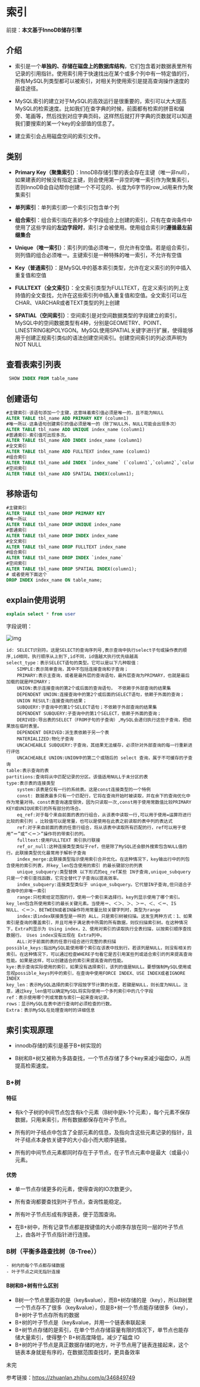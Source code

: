 # 索引

前提：**本文基于InnoDB储存引擎**

## 介绍

- 索引是一个**单独的、存储在磁盘上的数据库结构**，它们包含着对数据表里所有记录的引用指针。使用索引用于快速找出在某个或多个列中有一特定值的行，所有MySQL列类型都可以被索引，对相关列使用索引是提高查询操作速度的最佳途径。

- MySQL索引的建立对于MySQL的高效运行是很重要的，索引可以大大提高MySQL的检索速度。比如我们在查字典的时候，前面都有检索的拼音和偏旁、笔画等，然后找到对应字典页码，这样然后就打开字典的页数就可以知道我们要搜索的某一个key的全部值的信息了。

- 建立索引会占用磁盘空间的索引文件。

## 类别

- **Primary Key（聚集索引）**：InnoDB存储引擎的表会存在主键（唯一非null），如果建表的时候没有指定主键，则会使用第一非空的唯一索引作为聚集索引，否则InnoDB会自动帮你创建一个不可见的、长度为6字节的row_id用来作为聚集索引
- **单列索引**：单列索引即一个索引只包含单个列

- **组合索引**：组合索引指在表的多个字段组合上创建的索引，只有在查询条件中使用了这些字段的**左边字段时**，索引才会被使用。使用组合索引时**遵循最左前缀集合**

- **Unique（唯一索引）**：索引列的值必须唯一，但允许有空值。若是组合索引，则列值的组合必须唯一。主键索引是一种特殊的唯一索引，不允许有空值

- **Key（普通索引）**：是MySQL中的基本索引类型，允许在定义索引的列中插入重复值和空值

- **FULLTEXT（全文索引）**：全文索引类型为FULLTEXT，在定义索引的列上支持值的全文查找，允许在这些索引列中插入重复值和空值。全文索引可以在CHAR、VARCHAR或者TEXT类型的列上创建

- **SPATIAL（空间索引）**：空间索引是对空间数据类型的字段建立的索引，MySQL中的空间数据类型有4种，分别是GEOMETRY、POINT、LINESTRING和POLYGON。MySQL使用SPATIAL关键字进行扩展，使得能够用于创建正规索引类似的语法创建空间索引。创建空间索引的列必须声明为NOT NULL

## 查看表索引列表

```sql
 SHOW INDEX FROM table_name
```



## 创建语句

```sql
#主键索引-该语句添加一个主键，这意味着索引值必须是唯一的，且不能为NULL
ALTER TABLE tbl_name ADD PRIMARY KEY (column1)
#唯一所以-这条语句创建索引的值必须是唯一的（除了NULL外，NULL可能会出现多次）
ALTER TABLE tbl_name ADD UNIQUE index_name (column1)
#普通索引-索引值可出现多次。
ALTER TABLE tbl_name ADD INDEX index_name (column1)
#全文索引
ALTER TABLE tbl_name ADD FULLTEXT index_name (column1)
#组合索引
ALTER TABLE tbl_name add INDEX `index_name` (`column1`,`column2`,`column3`) 
#空间索引
ALTER TABLE tbl_name ADD SPATIAL INDEX(column1);
```

## 移除语句

```sql
#主键索引
ALTER TABLE tbl_name DROP PRIMARY KEY 
#唯一所以
ALTER TABLE tbl_name DROP UNIQUE index_name
#普通索引
ALTER TABLE tbl_name DROP INDEX index_name 
#全文索引
ALTER TABLE tbl_name DROP FULLTEXT index_name 
#组合索引
ALTER TABLE tbl_name DROP INDEX `index_name` 
#空间索引
ALTER TABLE tbl_name DROP SPATIAL INDEX(column1);
# 或者使用下面这个
DROP INDEX index_name ON table_name;
```



## explain使用说明

```sql
explain select * from user
```

字段说明：

![img](https://wx3.sinaimg.cn/mw690/007eXScSgy1gspw21sqlgj30q003r74n.jpg)

```
id: SELECT识别符。这是SELECT的查询序列号,表示查询中执行select子句或操作表的顺序,id相同，执行顺序从上到下,id不同，id值越大执行优先级越高
select_type：表示SELECT语句的类型。它可以是以下几种取值：
    SIMPLE:表示简单查询，其中不包括连接查询和子查询；
    PRIMARY:表示主查询，或者是最外层的查询语句，最外层查询为PRIMARY，也就是最后加载的就是PRIMARY；
    UNION:表示连接查询的第2个或后面的查询语句， 不依赖于外部查询的结果集
    DEPENDENT UNION:连接查询中的第2个或后面的SELECT语句，依赖于外面的查询；
    UNION RESULT:连接查询的结果；
    SUBQUERY:子查询中的第1个SELECT语句；不依赖于外部查询的结果集
    DEPENDENT SUBQUERY:子查询中的第1个SELECT，依赖于外面的查询；
    DERIVED:导出表的SELECT（FROM子句的子查询）,MySQL会递归执行这些子查询，把结果放在临时表里。
    DEPENDENT DERIVED:派生表依赖于另一个表
    MATERIALIZED:物化子查询
    UNCACHEABLE SUBQUERY:子查询，其结果无法缓存，必须针对外部查询的每一行重新进行评估
    UNCACHEABLE UNION:UNION中的第二个或随后的 select 查询，属于不可缓存的子查询
table:表示查询的表
partitions:查询将从中匹配记录的分区。该值适用NULL于未分区的表
type:表示表的连接类型
    system:该表是仅有一行的系统表。这是const连接类型的一个特例
    const: 数据表最多只有一个匹配行，它将在查询开始时被读取，并在余下的查询优化中作为常量对待。const表查询速度很快，因为只读取一次,const用于使用常数值比较PRIMARY KEY或UNIQUE索引的所有部分的场合。
    eq_ref:对于每个来自前面的表的行组合，从该表中读取一行,可以用于使用=运算符进行比较的索引列 。比较值可以是常量，也可以是使用在此表之前读取的表中列的表达式
    ref:对于来自前面的表的任意行组合，将从该表中读取所有匹配的行，ref可以用于使用“＝”或“＜＝＞”操作符的带索引的列。
    fulltext:使用FULLTEXT 索引执行联接
    ref_or_null:这种连接类型类似于ref，但是除了MySQL还会额外搜索包含NULL值的行。此联接类型优化最常用于解析子查询
    index_merge:此联接类型指示使用索引合并优化。在这种情况下，key输出行中的列包含使用的索引列表，并key_len包含使用的索引 的最长键部分的列表
    unique_subquery:类型替换 以下形式的eq_ref某些 IN子查询,unique_subquery 只是一个索引查找函数，它完全替代了子查询以提高效率。
    index_subquery:连接类型类似于 unique_subquery。它代替IN子查询,但只适合子查询中的非唯一索引
    range:只检索给定范围的行，使用一个索引来选择行。key列显示使用了哪个索引。key_len包含所使用索引的最长关键元素。当使用＝、＜＞、＞、＞＝、＜、＜＝、IS NULL、＜＝＞、BETWEEN或者IN操作符用常量比较关键字列时，类型为range
    index:该index联接类型是一样的 ALL，只是索引树被扫描。这发生两种方式：1、如果索引是查询的覆盖索引，并且可用于满足表中所需的所有数据，则仅扫描索引树。在这种情况下，Extra列显示为 Using index，2、使用对索引的读取执行全表扫描，以按索引顺序查找数据行。 Uses index没有出现在 Extra列中。
    ALL:对于前面的表的任意行组合进行完整的表扫描    
possible_keys:指出MySQL能使用哪个索引在该表中找到行。若该列是NULL，则没有相关的索引。在这种情况下，可以通过检查WHERE子句看它是否引用某些列或适合索引的列来提高查询性能。如果是这样，可以创建适合的索引来提高查询的性能。
kye:表示查询实际使用的索引，如果没有选择索引，该列的值是NULL。要想强制MySQL使用或忽视possible_keys列中的索引，在查询中使用FORCE INDEX、USE INDEX或者IGNORE INDEX
key_len：表示MySQL选择的索引字段按字节计算的长度，若键是NULL，则长度为NULL。注意，通过key_len值可以确定MySQL将实际使用一个多列索引中的几个字段
ref：表示使用哪个列或常数与索引一起来查询记录。
rows：显示MySQL在表中进行查询时必须检查的行数。
Extra：表示MySQL在处理查询时的详细信息
```



## 索引实现原理

- innodb存储的索引是基于B+树实现的

- B树和B+树又被称为多路查找，一个节点存储了多个key来减少磁盘IO，从而提高检索速度。

### B+树

#### 特征

- 有k个子树的中间节点包含有k个元素（B树中是k-1个元素），每个元素不保存数据，只用来索引，所有数据都保存在叶子节点。

- 所有的叶子结点中包含了全部元素的信息，及指向含这些元素记录的指针，且叶子结点本身依关键字的大小自小而大顺序链接。

- 所有的中间节点元素都同时存在于子节点，在子节点元素中是最大（或最小）元素。

#### 优势

- 单一节点存储更多的元素，使得查询的IO次数更少。

- 所有查询都要查找到叶子节点，查询性能稳定。

- 所有叶子节点形成有序链表，便于范围查询。

- 在B+树中，所有记录节点都是按键值的大小顺序存放在同一层的叶子节点上，由各叶子节点指针进行连接。



### B树（平衡多路查找树（B-Tree））

	- 树内的每个节点都存储数据
	- 叶子节点之间无指针连接

#### B树和B+树有什么区别

- B树一个节点里面存的是（key&value），而B+树存储的是（key），所以B树里一个节点存不了很多（key&value），但是B+树一个节点能存储很多（key），B+树叶子节点存所有的数据
- B+树的叶子节点是（key&value，并用一个链表串联起来
- B+树节点存储的是索引，在单个节点存储容量有限的情况下，单节点也能存储大量索引，使得整个 B+树高度降低，减少了磁盘 IO
- B+树的叶子节点是真正数据存储的地方，叶子节点用了链表连接起来，这个链表本身就是有序的，在数据范围查找时，更具备效率

未完

参考链接：https://zhuanlan.zhihu.com/p/346849749